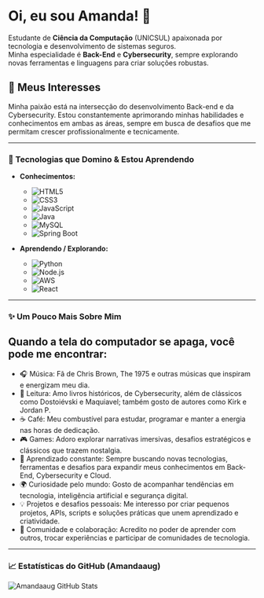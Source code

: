 # Oi, eu sou Amanda! 👋

Estudante de **Ciência da Computação** (UNICSUL) apaixonada por tecnologia e desenvolvimento de sistemas seguros.  
Minha especialidade é **Back-End** e **Cybersecurity**, sempre explorando novas ferramentas e linguagens para criar soluções robustas.

## 🧠 Meus Interesses

Minha paixão está na intersecção do desenvolvimento Back-end e da Cybersecurity. Estou constantemente aprimorando minhas habilidades e conhecimentos em ambas as áreas, sempre em busca de desafios que me permitam crescer profissionalmente e tecnicamente.

---
### 🚀 Tecnologias que Domino & Estou Aprendendo

* **Conhecimentos:**
  * <img src="https://img.shields.io/badge/HTML5-E34F26?style=for-the-badge&logo=html5&logoColor=white" alt="HTML5" />
  * <img src="https://img.shields.io/badge/CSS3-1572B6?style=for-the-badge&logo=css3&logoColor=white" alt="CSS3" />
  * <img src="https://img.shields.io/badge/JavaScript-F7DF1E?style=for-the-badge&logo=javascript&logoColor=black" alt="JavaScript" />
  * <img src="https://img.shields.io/badge/Java-007396?style=for-the-badge&logo=java&logoColor=white" alt="Java" />
  * <img src="https://img.shields.io/badge/MySQL-4479A1?style=for-the-badge&logo=mysql&logoColor=white" alt="MySQL" />
  * <img src="https://img.shields.io/badge/Spring Boot-6DB33F?style=for-the-badge&logo=spring&logoColor=white" alt="Spring Boot" />

* **Aprendendo / Explorando:**
  * <img src="https://img.shields.io/badge/Python-3776AB?style=for-the-badge&logo=python&logoColor=white" alt="Python" />
  * <img src="https://img.shields.io/badge/Node.js-339933?style=for-the-badge&logo=node.js&logoColor=white" alt="Node.js" />
  * <img src="https://img.shields.io/badge/AWS-232F3E?style=for-the-badge&logo=amazon-aws&logoColor=white" alt="AWS" />
  * <img src="https://img.shields.io/badge/React-61DAFB?style=for-the-badge&logo=react&logoColor=black" alt="React" />
---

### ✨ Um Pouco Mais Sobre Mim

## Quando a tela do computador se apaga, você pode me encontrar:

* 🎧 Música: Fã de Chris Brown, The 1975 e outras músicas que inspiram e energizam meu dia.
* 📖 Leitura: Amo livros históricos, de Cybersecurity, além de clássicos como Dostoiévski e Maquiavel; também gosto de autores como Kirk e Jordan P.
* ☕ Café: Meu combustível para estudar, programar e manter a energia nas horas de dedicação.
* 🎮 Games: Adoro explorar narrativas imersivas, desafios estratégicos e clássicos que trazem nostalgia.
* 🌱 Aprendizado constante: Sempre buscando novas tecnologias, ferramentas e desafios para expandir meus conhecimentos em Back-End, Cybersecurity e Cloud.
* 🌍 Curiosidade pelo mundo: Gosto de acompanhar tendências em tecnologia, inteligência artificial e segurança digital.
* 💡 Projetos e desafios pessoais: Me interesso por criar pequenos projetos, APIs, scripts e soluções práticas que unem aprendizado e criatividade.
* 🤝 Comunidade e colaboração: Acredito no poder de aprender com outros, trocar experiências e participar de comunidades de tecnologia.

---

### 📈 Estatísticas do GitHub (Amandaaug)

![Amandaaug GitHub Stats](https://github-readme-stats.vercel.app/api?username=Amandaaug&show_icons=true&theme=radical&hide_title=false&locale=pt-br)

